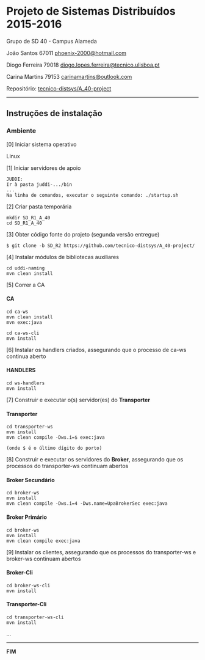 # Projeto de Sistemas Distribuídos 2015-2016 #

Grupo de SD 40 - Campus Alameda

João Santos 67011 phoenix-2000@hotmail.com

Diogo Ferreira 79018 diogo.lopes.ferreira@tecnico.ulisboa.pt

Carina Martins 79153 carinamartins@outlook.com

Repositório:
[tecnico-distsys/A_40-project](https://github.com/tecnico-distsys/A_40-project/)

-------------------------------------------------------------------------------

## Instruções de instalação 


### Ambiente

[0] Iniciar sistema operativo

Linux


[1] Iniciar servidores de apoio
```
JUDDI:
Ir à pasta juddi-.../bin
...
Na linha de comandos, executar o seguinte comando: ./startup.sh
```

[2] Criar pasta temporária

```
mkdir SD_R1_A_40
cd SD_R1_A_40
```


[3] Obter código fonte do projeto (segunda versão entregue)

```
$ git clone -b SD_R2 https://github.com/tecnico-distsys/A_40-project/
```



[4] Instalar módulos de bibliotecas auxiliares

```
cd uddi-naming
mvn clean install
```

[5] Correr a CA

#### CA

```
cd ca-ws
mvn clean install
mvn exec:java
```


```
cd ca-ws-cli
mvn install
```

[6] Instalar os handlers criados, assegurando que o processo de ca-ws continua aberto

#### HANDLERS

```
cd ws-handlers
mvn install
```

[7] Construir e executar o(s) servidor(es) do **Transporter**

#### Transporter

```
cd transporter-ws
mvn install
mvn clean compile -Dws.i=$ exec:java

(onde $ é o último dígito do porto)
```

[8] Construir e executar os servidores do **Broker**, assegurando que os processos do transporter-ws continuam abertos

#### Broker Secundário

```
cd broker-ws
mvn install
mvn clean compile -Dws.i=4 -Dws.name=UpaBrokerSec exec:java
```

#### Broker Primário

```
cd broker-ws
mvn install
mvn clean compile exec:java
```

[9] Instalar os clientes, assegurando que os processos do transporter-ws e broker-ws continuam abertos

#### Broker-Cli

```
cd broker-ws-cli
mvn install
```

#### Transporter-Cli

```
cd transporter-ws-cli
mvn install
```



...

-------------------------------------------------------------------------------
**FIM**
